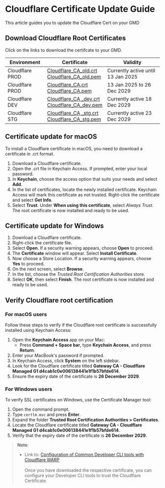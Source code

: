 <!-- !> This documentation is obsolete. Refer to [SHIP-HATS documentation](https://docs.developer.tech.gov.sg/docs/ship-hats-docs/) for more details. -->

# Cloudflare Certificate Update Guide

This article guides you to update the Cloudflare Cert on your GMD

## Download Cloudflare Root Certificates

Click on the links to download the certifcate to your GMD.

| Environment | Certificate | Validity |
| --- | --- |--- |
| Cloudflare PROD | [Cloudflare_CA_old.crt](https://seed-general-public-files.s3.ap-southeast-1.amazonaws.com/seed-cloudflare-root-certs/Cloudflare_CA_old.crt)<br>[Cloudflare_CA_old.pem](https://seed-general-public-files.s3.ap-southeast-1.amazonaws.com/seed-cloudflare-root-certs/Cloudflare_CA_old.pem)  | Currently active until 13 Jan 2025|
| Cloudflare PROD | [Cloudflare_CA.crt](https://seed-general-public-files.s3.ap-southeast-1.amazonaws.com/seed-cloudflare-root-certs/Cloudflare_CA.crt)<br>[Cloudflare_CA.pem](https://seed-general-public-files.s3.ap-southeast-1.amazonaws.com/seed-cloudflare-root-certs/Cloudflare_CA.pem) | 13 Jan 2025 to 26 Dec 2029 |
| Cloudflare DEV | [Cloudflare_CA _dev.crt](https://seed-general-public-files.s3.ap-southeast-1.amazonaws.com/seed-cloudflare-root-certs/Cloudflare_CA_dev.crt)<br>[Cloudflare_CA_dev.pem](https://seed-general-public-files.s3.ap-southeast-1.amazonaws.com/seed-cloudflare-root-certs/Cloudflare_CA_dev.pem) | Currently active 18 Dec 2029 |
| Cloudflare STG |[Cloudflare_CA _stg.crt](https://seed-general-public-files.s3.ap-southeast-1.amazonaws.com/seed-cloudflare-root-certs/Cloudflare_CA_stg.crt)<br>[Cloudflare_CA_stg.pem](https://seed-general-public-files.s3.ap-southeast-1.amazonaws.com/seed-cloudflare-root-certs/Cloudflare_CA_stg.pem) | Currently active 23 Dec 2029 |

## Certificate update for macOS

To install a Cloudflare certificate in macOS, you need to download a certificate in .crt format.
1.	Download a Cloudflare certificate.
2.	Open the .crt file in Keychain Access. If prompted, enter your local password.
3.	In **Keychain**, choose the access option that suits your needs and select **Add**.
4.	In the list of certificates, locate the newly installed certificate. Keychain Access will mark this certificate as not trusted. Right-click the certificate and select **Get Info**.
5.	Select **Trust**. Under **When using this certificate**, select _Always Trust_.
The root certificate is now installed and ready to be used.

## Certificate update for Windows

1.	Download a Cloudflare certificate.
2.	Right-click the certificate file.
3.	Select **Open**. If a security warning appears, choose **Open** to proceed.
4.	The **Certificate** window will appear. Select **Install Certificate**.
5.	Now choose a Store Location. If a security warning appears, choose **Yes** to proceed.
6.	On the next screen, select **Browse**.
7.	In the list, choose the _Trusted Root Certification Authorities_ store.
8.	Select **OK**, then select **Finish**.
The root certificate is now installed and ready to be used.

## Verify Cloudflare root certification

### For macOS users

Follow these steps to verify if the Cloudflare root certificate is successfully installed using Keychain Access:

1. Open the **Keychain Access** app on your Mac:
   - Press **Command + Space bar**, type **Keychain Access**, and press **Return**.
2. Enter your MacBook's password if prompted.
3. In Keychain Access, click **System** on the left sidebar.
4. Look for the Cloudflare certificate titled **Gateway CA - Cloudflare Managed G1 d4cab1c0e006138441e1f1b57bfde614**.
5. Ensure the expiry date of the certificate is **26 December 2029**.

### For Windows users

To verify SSL certificates on Windows, use the Certificate Manager tool:

1. Open the command prompt.
2. Type `certlm.msc` and press **Enter**.
3. Expand the folder **Trusted Root Certification Authorities > Certificates**.
4. Locate the Cloudflare certificate titled **Gateway CA - Cloudflare Managed G1 d4cab1c0e006138441e1f1b57bfde614**.
5. Verify that the expiry date of the certificate is **26 December 2029**.


> **Note**:
>- Link to: [Configuration of Common Developer CLI tools with Cloudflare WARP](https://docs.developer.tech.gov.sg/docs/security-suite-for-engineering-endpoint-devices/support/configuration-of-common-developer-cli-tools-with-cloudflare-warp-guide)
<br><br>Once you have downloaded the respective certificate, you can configure your Developer CLI tools to trust the Cloudflare Certificate.
